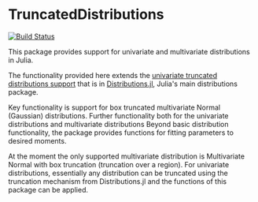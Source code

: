 # TruncatedDistributions

[![Build Status](https://travis-ci.com/yoninazarathy/TruncatedDistributions.jl.svg?branch=master)](https://travis-ci.com/yoninazarathy/TruncatedDistributions.jl)

This package provides support for univariate and multivariate distributions in Julia.

The functionality provided here extends the [univariate truncated distributions support](https://juliastats.org/Distributions.jl/latest/truncate/) that is in [Distributions.jl](https://github.com/JuliaStats/Distributions.jl), Julia's main distributions package. 

Key functionality is support for box truncated multivariate Normal (Gaussian) distributions. Further functionality both for the univariate distributions and multivariate distributions 
Beyond basic distribution functionality, the package provides functions for fitting parameters to desired moments.

At the moment the only supported multivariate distribution is Multivariate Normal with box truncation (truncation over a region). For univariate distributions, essentially any distribution can be truncated using the truncation mechanism from Distributions.jl and the functions of this package can be applied.  